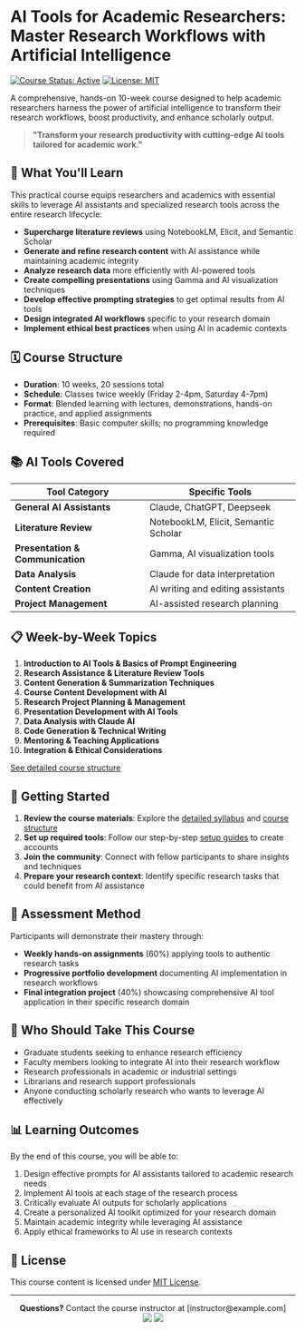 # AI Tools for Academic Researchers: Master Research Workflows with Artificial Intelligence

[![Course Status: Active](https://img.shields.io/badge/Course%20Status-Active-brightgreen.svg)](https://github.com/autom8or-com/ai-tools-for-researchers-course)
[![License: MIT](https://img.shields.io/badge/License-MIT-blue.svg)](LICENSE)

A comprehensive, hands-on 10-week course designed to help academic researchers harness the power of artificial intelligence to transform their research workflows, boost productivity, and enhance scholarly output.

> **"Transform your research productivity with cutting-edge AI tools tailored for academic work."**

## 🎯 What You'll Learn

This practical course equips researchers and academics with essential skills to leverage AI assistants and specialized research tools across the entire research lifecycle:

- **Supercharge literature reviews** using NotebookLM, Elicit, and Semantic Scholar
- **Generate and refine research content** with AI assistance while maintaining academic integrity
- **Analyze research data** more efficiently with AI-powered tools
- **Create compelling presentations** using Gamma and AI visualization techniques
- **Develop effective prompting strategies** to get optimal results from AI tools
- **Design integrated AI workflows** specific to your research domain
- **Implement ethical best practices** when using AI in academic contexts

## 🗓️ Course Structure

- **Duration**: 10 weeks, 20 sessions total
- **Schedule**: Classes twice weekly (Friday 2-4pm, Saturday 4-7pm)
- **Format**: Blended learning with lectures, demonstrations, hands-on practice, and applied assignments
- **Prerequisites**: Basic computer skills; no programming knowledge required

## 📚 AI Tools Covered

| Tool Category | Specific Tools |
|---------------|---------------|
| **General AI Assistants** | Claude, ChatGPT, Deepseek |
| **Literature Review** | NotebookLM, Elicit, Semantic Scholar |
| **Presentation & Communication** | Gamma, AI visualization tools |
| **Data Analysis** | Claude for data interpretation |
| **Content Creation** | AI writing and editing assistants |
| **Project Management** | AI-assisted research planning |

## 📋 Week-by-Week Topics

1. **Introduction to AI Tools & Basics of Prompt Engineering**
2. **Research Assistance & Literature Review Tools**
3. **Content Generation & Summarization Techniques**  
4. **Course Content Development with AI**
5. **Research Project Planning & Management**
6. **Presentation Development with AI Tools**
7. **Data Analysis with Claude AI**
8. **Code Generation & Technical Writing**
9. **Mentoring & Teaching Applications**
10. **Integration & Ethical Considerations**

[See detailed course structure](course-structure.md)

## 🚀 Getting Started

1. **Review the course materials**: Explore the [detailed syllabus](syllabus.md) and [course structure](course-structure.md)
2. **Set up required tools**: Follow our step-by-step [setup guides](resources/setup-guides/) to create accounts
3. **Join the community**: Connect with fellow participants to share insights and techniques
4. **Prepare your research context**: Identify specific research tasks that could benefit from AI assistance

## 📝 Assessment Method

Participants will demonstrate their mastery through:

- **Weekly hands-on assignments** (60%) applying tools to authentic research tasks
- **Progressive portfolio development** documenting AI implementation in research workflows
- **Final integration project** (40%) showcasing comprehensive AI tool application in their specific research domain

## 👥 Who Should Take This Course

- Graduate students seeking to enhance research efficiency
- Faculty members looking to integrate AI into their research workflow
- Research professionals in academic or industrial settings
- Librarians and research support professionals
- Anyone conducting scholarly research who wants to leverage AI effectively

## 📊 Learning Outcomes

By the end of this course, you will be able to:

1. Design effective prompts for AI assistants tailored to academic research needs
2. Implement AI tools at each stage of the research process
3. Critically evaluate AI outputs for scholarly applications
4. Create a personalized AI toolkit optimized for your research domain
5. Maintain academic integrity while leveraging AI assistance
6. Apply ethical frameworks to AI use in research contexts

## 📜 License

This course content is licensed under [MIT License](LICENSE).

---

<p align="center">
  <strong>Questions?</strong> Contact the course instructor at [instructor@example.com]<br>
  <a href="https://x.com/odunayo_rotimi"><img src="https://img.shields.io/badge/Twitter-Follow-blue.svg"></a>
  <a href="https://www.linkedin.com/in/odunayo-rotimi/"><img src="https://img.shields.io/badge/LinkedIn-Connect-blue.svg"></a>
</p>

<!-- Keywords for SEO: academic research tools, AI for researchers, research workflows, AI assistants for academics, Claude AI research, research AI tools, prompt engineering for academics, literature review AI, research productivity tools, AI data analysis for researchers, NotebookLM, Elicit, Semantic Scholar, research presentation AI, academic writing AI, claude for researchers, chatgpt for researchers, python for researchers -->
